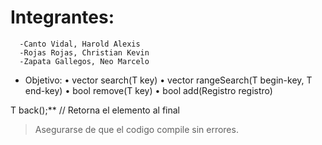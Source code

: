 # Integrantes:
      -Canto Vidal, Harold Alexis
      -Rojas Rojas, Christian Kevin
      -Zapata Gallegos, Neo Marcelo

* Objetivo:
 • vector<Registro> search(T key)
 • vector<Registro> rangeSearch(T begin-key, T end-key) 
 • bool remove(T key) 
 • bool add(Registro registro)



T back();** // Retorna el elemento al final


> Asegurarse de que el codigo compile sin errores.

> 


